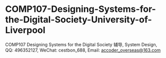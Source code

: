 # COMP107-Designing-Systems-for-the-Digital-Society-University-of-Liverpool
COMP107 Designing Systems for the Digital Society 辅导, System Design, QQ: 496352127, WeChat: cestbon_688, Email: accoder_overseas@163.com
